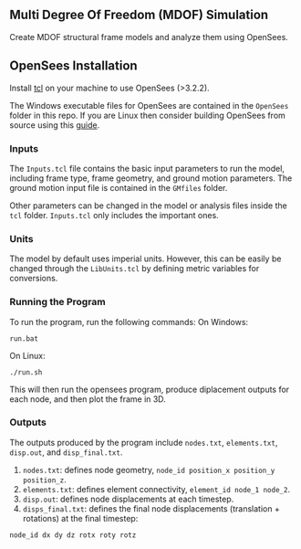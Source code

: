 ## Multi Degree Of Freedom (MDOF) Simulation 
Create MDOF structural frame models and analyze them using OpenSees.

## OpenSees Installation
Install [tcl](http://www.tcl.tk/software/tcltk/) on your machine to use OpenSees (>3.2.2).

The Windows executable files for OpenSees are contained in the `OpenSees` folder in this repo. If you are Linux then consider building OpenSees from source using this [guide](https://www.researchgate.net/post/How-to-install-opensees-in-UBUNTU).

### Inputs
The `Inputs.tcl` file contains the basic input parameters to run the model, including frame type, frame geometry, and ground motion parameters. The ground motion input file is contained in the `GMfiles` folder.

Other parameters can be changed in the model or analysis files inside the `tcl` folder. `Inputs.tcl` only includes the important ones.

### Units
The model by default uses imperial units. However, this can be easily be changed through the `LibUnits.tcl` by defining metric variables for conversions.

### Running the Program

To run the program, run the following commands:
On Windows:
```
run.bat
```

On Linux:
```
./run.sh
```

This will then run the opensees program, produce diplacement outputs for each node, and then plot the frame in 3D.

### Outputs
The outputs produced by the program include `nodes.txt`, `elements.txt`, `disp.out`, and `disp_final.txt`.

1. `nodes.txt`: defines node geometry, `node_id position_x position_y position_z`.
2. `elements.txt`: defines element connectivity, `element_id node_1 node_2`.
3. `disp.out`: defines node displacements at each timestep.
4. `disps_final.txt`: defines the final node displacements (translation + rotations) at the final timestep:

```
node_id dx dy dz rotx roty rotz
```